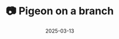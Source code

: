 ---
title: '📷 Pigeon on a branch'
date: '2025-03-13'
image: 'https://cdn.diblasio.social/static/photos/2025/20250313_120622.jpg'
thumbnail: 'https://cdn.diblasio.social/static/photos/2025/thumbnails/20250313_120622.jpg'
alt_text: "A pigeon perched on a tree branch with bare branches in the background."
tags:
  - "#Photography"
  - "#Netherlands"
  - "#Huizen"
  - "#Birds"
  - "#Nature"
  - "#WildlifePhotography"
  - "#Fujifilm"
  - "#FujifilmXT4"
  - "#TelephotoLens"
description: ''
created_date: '2025-03-13'
location: "67, Doctor Lelylaan, Zenderwijk, Huizerhoogt, Huizen, Noord-Holland, Nederland, 1276 GE, Nederland"
exif_data: "FUJIFILM X-T4 XF100-400mmF4.5-5.6 R LM OIS WR (1/1600 | f/5.6 | ISO 200)"
draft: false
---